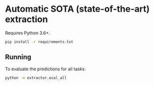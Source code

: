 # Automatic SOTA (state-of-the-art) extraction

Requires Python 3.6+.

```bash
pip install -r requirements.txt
```

## Running

To evaluate the predictions for all tasks:

```bash
python -m extractor.eval_all
```


